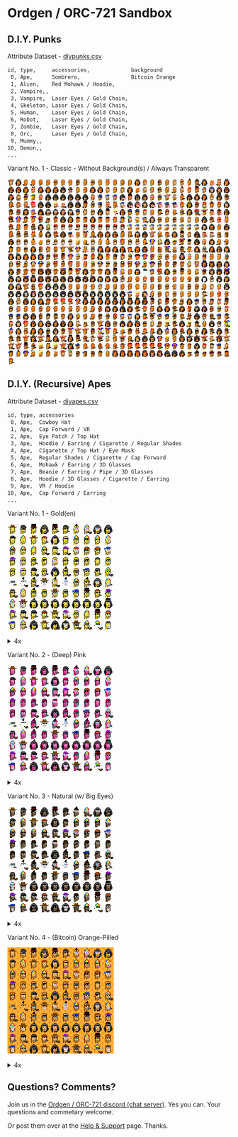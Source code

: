 # Ordgen / ORC-721 Sandbox


## D.I.Y. Punks

Attribute Dataset - [diypunks.csv](diypunks/diypunks.csv)

```
id, type,     accessories,             background
 0, Ape,      Sombrero,                Bitcoin Orange
 1, Alien,    Red Mohawk / Hoodie, 
 2, Vampire,, 
 3, Vampire,  Laser Eyes / Gold Chain, 
 4, Skeleton, Laser Eyes / Gold Chain, 
 5, Human,    Laser Eyes / Gold Chain, 
 6, Robot,    Laser Eyes / Gold Chain, 
 7, Zombie,   Laser Eyes / Gold Chain, 
 8, Orc,      Laser Eyes / Gold Chain, 
 9, Mummy,, 
10, Demon,, 
...
```

Variant No. 1  -  Classic - Without Background(s) / Always Transparent

![](diypunks/i/diypunks.png)





## D.I.Y. (Recursive) Apes

Attribute Dataset - [diyapes.csv](diyapes/diyapes.csv)

```
id, type, accessories
 0, Ape,  Cowboy Hat
 1, Ape,  Cap Forward / VR
 2, Ape,  Eye Patch / Top Hat
 3, Ape,  Hoodie / Earring / Cigarette / Regular Shades
 4, Ape,  Cigarette / Top Hat / Eye Mask
 5, Ape,  Regular Shades / Cigarette / Cap Forward
 6, Ape,  Mohawk / Earring / 3D Glasses
 7, Ape,  Beanie / Earring / Pipe / 3D Glasses
 8, Ape,  Hoodie / 3D Glasses / Cigarette / Earring
 9, Ape,  VR / Hoodie
10, Ape,  Cap Forward / Earring
...
```

Variant No. 1  -  Gold(en)

![](diyapes/i/diyapes-gold.png)

<details>
<summary markdown="1">4x</summary>

![](diyapes/i/diyapes-gold@4x.png)

</details>




Variant No. 2  -  (Deep) Pink

![](diyapes/i/diyapes-pink.png)

<details>
<summary markdown="1">4x</summary>

![](diyapes/i/diyapes-pink@4x.png)

</details>



Variant No. 3  -  Natural (w/ Big Eyes)

![](diyapes/i/diyapes-ii.png)

<details>
<summary markdown="1">4x</summary>

![](diyapes/i/diyapes-ii@4x.png)

</details>


Variant No. 4  -  (Bitcoin) Orange-Pilled

![](diyapes/i/diyapes-bitcoin.png)

<details>
<summary markdown="1">4x</summary>

![](diyapes/i/diyapes-bitcoin@4x.png)

</details>






## Questions? Comments?

Join us in the [Ordgen / ORC-721 discord (chat server)](https://discord.gg/dDhvHKjm2t). Yes you can.
Your questions and commetary welcome.


Or post them over at the [Help & Support](https://github.com/geraldb/help) page. Thanks.




